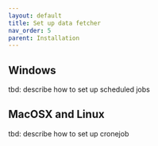 ```yaml
---
layout: default
title: Set up data fetcher
nav_order: 5
parent: Installation
---
```


## Windows
tbd: describe how to set up scheduled jobs

## MacOSX and Linux
tbd: describe how to set up cronejob


